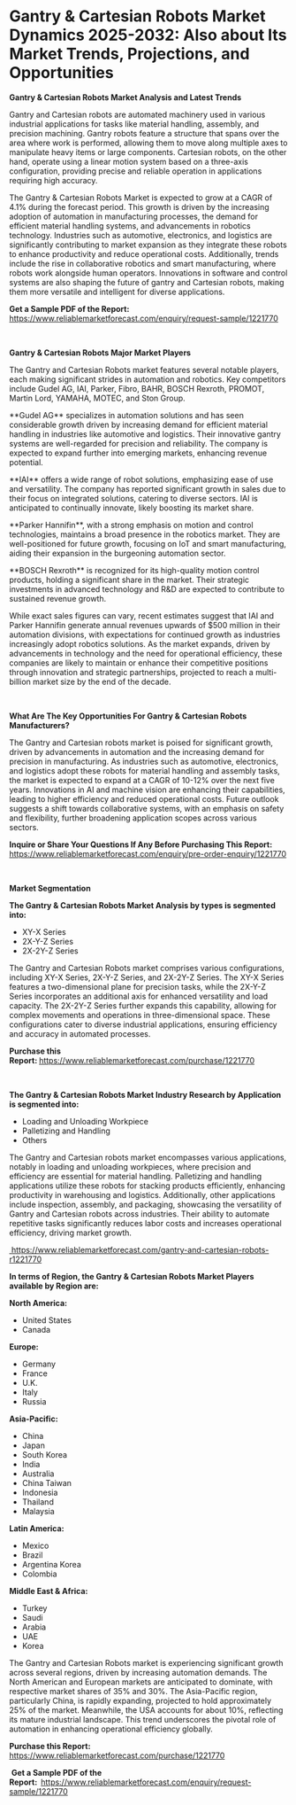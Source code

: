 <p><h1>Gantry & Cartesian Robots Market Dynamics 2025-2032: Also about Its Market Trends, Projections, and Opportunities</h1></p><p><strong>Gantry & Cartesian Robots Market Analysis and Latest Trends</strong></p>
<p><p>Gantry and Cartesian robots are automated machinery used in various industrial applications for tasks like material handling, assembly, and precision machining. Gantry robots feature a structure that spans over the area where work is performed, allowing them to move along multiple axes to manipulate heavy items or large components. Cartesian robots, on the other hand, operate using a linear motion system based on a three-axis configuration, providing precise and reliable operation in applications requiring high accuracy.</p><p>The Gantry & Cartesian Robots Market is expected to grow at a CAGR of 4.1% during the forecast period. This growth is driven by the increasing adoption of automation in manufacturing processes, the demand for efficient material handling systems, and advancements in robotics technology. Industries such as automotive, electronics, and logistics are significantly contributing to market expansion as they integrate these robots to enhance productivity and reduce operational costs. Additionally, trends include the rise in collaborative robotics and smart manufacturing, where robots work alongside human operators. Innovations in software and control systems are also shaping the future of gantry and Cartesian robots, making them more versatile and intelligent for diverse applications.</p></p>
<p><strong>Get a Sample PDF of the Report:&nbsp;</strong> <a href="https://www.reliablemarketforecast.com/enquiry/request-sample/1221770?utm_campaign=2781&utm_medium=2&utm_source=Github&utm_content=ia&utm_term=12042025&utm_id=gantry-cartesian-robots">https://www.reliablemarketforecast.com/enquiry/request-sample/1221770</a></p>
<p>&nbsp;</p>
<p><strong>Gantry & Cartesian Robots Major Market Players</strong></p>
<p><p>The Gantry and Cartesian Robots market features several notable players, each making significant strides in automation and robotics. Key competitors include Gudel AG, IAI, Parker, Fibro, BAHR, BOSCH Rexroth, PROMOT, Martin Lord, YAMAHA, MOTEC, and Ston Group.</p><p>**Gudel AG** specializes in automation solutions and has seen considerable growth driven by increasing demand for efficient material handling in industries like automotive and logistics. Their innovative gantry systems are well-regarded for precision and reliability. The company is expected to expand further into emerging markets, enhancing revenue potential.</p><p>**IAI** offers a wide range of robot solutions, emphasizing ease of use and versatility. The company has reported significant growth in sales due to their focus on integrated solutions, catering to diverse sectors. IAI is anticipated to continually innovate, likely boosting its market share.</p><p>**Parker Hannifin**, with a strong emphasis on motion and control technologies, maintains a broad presence in the robotics market. They are well-positioned for future growth, focusing on IoT and smart manufacturing, aiding their expansion in the burgeoning automation sector.</p><p>**BOSCH Rexroth** is recognized for its high-quality motion control products, holding a significant share in the market. Their strategic investments in advanced technology and R&D are expected to contribute to sustained revenue growth.</p><p>While exact sales figures can vary, recent estimates suggest that IAI and Parker Hannifin generate annual revenues upwards of $500 million in their automation divisions, with expectations for continued growth as industries increasingly adopt robotics solutions. As the market expands, driven by advancements in technology and the need for operational efficiency, these companies are likely to maintain or enhance their competitive positions through innovation and strategic partnerships, projected to reach a multi-billion market size by the end of the decade.</p></p>
<p>&nbsp;</p>
<p><strong>What Are The Key Opportunities For Gantry & Cartesian Robots Manufacturers?</strong></p>
<p><p>The Gantry and Cartesian robots market is poised for significant growth, driven by advancements in automation and the increasing demand for precision in manufacturing. As industries such as automotive, electronics, and logistics adopt these robots for material handling and assembly tasks, the market is expected to expand at a CAGR of 10-12% over the next five years. Innovations in AI and machine vision are enhancing their capabilities, leading to higher efficiency and reduced operational costs. Future outlook suggests a shift towards collaborative systems, with an emphasis on safety and flexibility, further broadening application scopes across various sectors.</p></p>
<p><strong>Inquire or Share Your Questions If Any Before Purchasing This Report:</strong> <a href="https://www.reliablemarketforecast.com/enquiry/pre-order-enquiry/1221770?utm_campaign=2781&utm_medium=2&utm_source=Github&utm_content=ia&utm_term=12042025&utm_id=gantry-cartesian-robots">https://www.reliablemarketforecast.com/enquiry/pre-order-enquiry/1221770</a></p>
<p>&nbsp;</p>
<p><strong>Market Segmentation</strong></p>
<p><strong>The Gantry & Cartesian Robots Market Analysis by types is segmented into:</strong></p>
<p><ul><li>XY-X Series</li><li>2X-Y-Z Series</li><li>2X-2Y-Z Series</li></ul></p>
<p><p>The Gantry and Cartesian Robots market comprises various configurations, including XY-X Series, 2X-Y-Z Series, and 2X-2Y-Z Series. The XY-X Series features a two-dimensional plane for precision tasks, while the 2X-Y-Z Series incorporates an additional axis for enhanced versatility and load capacity. The 2X-2Y-Z Series further expands this capability, allowing for complex movements and operations in three-dimensional space. These configurations cater to diverse industrial applications, ensuring efficiency and accuracy in automated processes.</p></p>
<p><strong>Purchase this Report:&nbsp;</strong><a href="https://www.reliablemarketforecast.com/purchase/1221770?utm_campaign=2781&utm_medium=2&utm_source=Github&utm_content=ia&utm_term=12042025&utm_id=gantry-cartesian-robots">https://www.reliablemarketforecast.com/purchase/1221770</a></p>
<p>&nbsp;</p>
<p><strong>The Gantry & Cartesian Robots Market Industry Research by Application is segmented into:</strong></p>
<p><ul><li>Loading and Unloading Workpiece</li><li>Palletizing and Handling</li><li>Others</li></ul></p>
<p><p>The Gantry and Cartesian robots market encompasses various applications, notably in loading and unloading workpieces, where precision and efficiency are essential for material handling. Palletizing and handling applications utilize these robots for stacking products efficiently, enhancing productivity in warehousing and logistics. Additionally, other applications include inspection, assembly, and packaging, showcasing the versatility of Gantry and Cartesian robots across industries. Their ability to automate repetitive tasks significantly reduces labor costs and increases operational efficiency, driving market growth.</p></p>
<p><a href="https://www.reliablemarketforecast.com/gantry-and-cartesian-robots-r1221770?utm_campaign=2781&utm_medium=2&utm_source=Github&utm_content=ia&utm_term=12042025&utm_id=gantry-cartesian-robots">&nbsp;https://www.reliablemarketforecast.com/gantry-and-cartesian-robots-r1221770</a></p>
<p><strong>In terms of Region, the Gantry & Cartesian Robots Market Players available by Region are:</strong></p>
<p>
    <p> <strong> North America: </strong>
        <ul>
            <li>United States</li>
            <li>Canada</li>
        </ul>
        </p> 
    <p> <strong> Europe: </strong>
        <ul>
            <li>Germany</li>
            <li>France</li>
            <li>U.K.</li>
            <li>Italy</li>
            <li>Russia</li>
        </ul>
        </p> 
    <p> <strong> Asia-Pacific: </strong>
        <ul>
            <li>China</li>
            <li>Japan</li>
            <li>South Korea</li>
            <li>India</li>
            <li>Australia</li>
            <li>China Taiwan</li>
            <li>Indonesia</li>
            <li>Thailand</li>
            <li>Malaysia</li>
        </ul>
        </p> 
    <p> <strong> Latin America: </strong>
        <ul>
            <li>Mexico</li>
            <li>Brazil</li>
            <li>Argentina Korea</li>
            <li>Colombia</li>
        </ul>
        </p> 
    <p> <strong> Middle East & Africa: </strong>
        <ul>
            <li>Turkey</li>
            <li>Saudi</li>
            <li>Arabia</li>
            <li>UAE</li>
            <li>Korea</li>
        </ul>
    </p>
    </p>
<p><p>The Gantry and Cartesian Robots market is experiencing significant growth across several regions, driven by increasing automation demands. The North American and European markets are anticipated to dominate, with respective market shares of 35% and 30%. The Asia-Pacific region, particularly China, is rapidly expanding, projected to hold approximately 25% of the market. Meanwhile, the USA accounts for about 10%, reflecting its mature industrial landscape. This trend underscores the pivotal role of automation in enhancing operational efficiency globally.</p></p>
<p><strong>Purchase this Report: </strong><a href="https://www.reliablemarketforecast.com/purchase/1221770?utm_campaign=2781&utm_medium=2&utm_source=Github&utm_content=ia&utm_term=12042025&utm_id=gantry-cartesian-robots">https://www.reliablemarketforecast.com/purchase/1221770</a></p>
<p>&nbsp;<strong>Get a Sample PDF of the Report:&nbsp;&nbsp;</strong><a href="https://www.reliablemarketforecast.com/enquiry/request-sample/1221770?utm_campaign=2781&utm_medium=2&utm_source=Github&utm_content=ia&utm_term=12042025&utm_id=gantry-cartesian-robots">https://www.reliablemarketforecast.com/enquiry/request-sample/1221770</a></p>
<p><strong></strong></p>
<p><p></p><p></p><p></p></p>